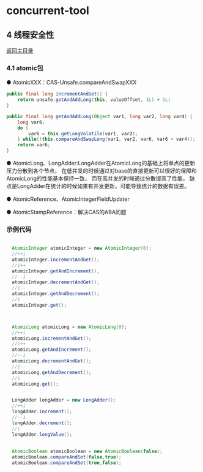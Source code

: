 # concurrent-tool

## 4 线程安全性
[返回主目录](../README.md)

### 4.1 atomic包

  ● AtomicXXX：CAS-Unsafe.compareAndSwapXXX
  
  ```java
  public final long incrementAndGet() {
      return unsafe.getAndAddLong(this, valueOffset, 1L) + 1L;
  }
  
  public final long getAndAddLong(Object var1, long var2, long var4) {
      long var6;
      do {
          var6 = this.getLongVolatile(var1, var2);
      } while(!this.compareAndSwapLong(var1, var2, var6, var6 + var4));
      return var6;
  }
  ```
  
  ● AtomicLong、LongAdder:LongAdder在AtomicLong的基础上将单点的更新压力分散到各个节点，
  在低并发的时候通过对base的直接更新可以很好的保障和AtomicLong的性能基本保持一致，
  而在高并发的时候通过分散提高了性能。 
  缺点是LongAdder在统计的时候如果有并发更新，可能导致统计的数据有误差。
  
  ● AtomicReference、AtomicIntegerFieldUpdater
  
  ● AtomicStampReference：解决CAS的ABA问题
  
### 示例代码

  ```java
    
    AtomicInteger atomicInteger = new AtomicInteger(0);
    //++i
    atomicInteger.incrementAndGet();
    //i++
    atomicInteger.getAndIncrement();
    //--i
    atomicInteger.decrementAndGet();
    //i--
    atomicInteger.getAndDecrement();
    //i
    atomicInteger.get();



    AtomicLong atomicLong = new AtomicLong(0);    
    //++i
    atomicLong.incrementAndGet();
    //i++
    atomicLong.getAndIncrement();
    //--i
    atomicLong.decrementAndGet();
    //i--
    atomicLong.getAndDecrement();
    //i
    atomicLong.get();


    LongAdder longAdder = new LongAdder();
    //++i
    longAdder.increment();
    //--i
    longAdder.decrement();
    //i
    longAdder.longValue();
    
    
    AtomicBoolean atomicBoolean = new AtomicBoolean(false);
    atomicBoolean.compareAndSet(false,true);
    atomicBoolean.compareAndSet(true,false);
    
 
  ```


